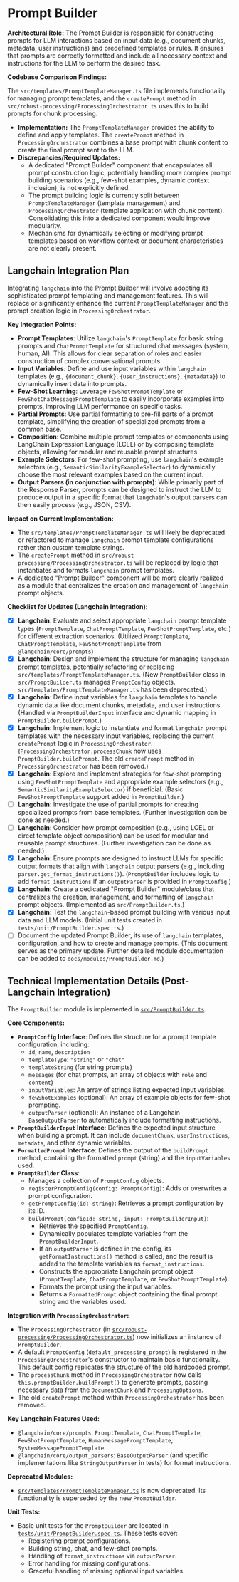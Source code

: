 # Prompt Builder

**Architectural Role:** The Prompt Builder is responsible for constructing prompts for LLM interactions based on input data (e.g., document chunks, metadata, user instructions) and predefined templates or rules. It ensures that prompts are correctly formatted and include all necessary context and instructions for the LLM to perform the desired task.

**Codebase Comparison Findings:**

The `src/templates/PromptTemplateManager.ts` file implements functionality for managing prompt templates, and the `createPrompt` method in `src/robust-processing/ProcessingOrchestrator.ts` uses this to build prompts for chunk processing.

*   **Implementation:** The `PromptTemplateManager` provides the ability to define and apply templates. The `createPrompt` method in `ProcessingOrchestrator` combines a base prompt with chunk content to create the final prompt sent to the LLM.
*   **Discrepancies/Required Updates:**
    *   A dedicated "Prompt Builder" component that encapsulates all prompt construction logic, potentially handling more complex prompt building scenarios (e.g., few-shot examples, dynamic context inclusion), is not explicitly defined.
    *   The prompt building logic is currently split between `PromptTemplateManager` (template management) and `ProcessingOrchestrator` (template application with chunk content). Consolidating this into a dedicated component would improve modularity.
    *   Mechanisms for dynamically selecting or modifying prompt templates based on workflow context or document characteristics are not clearly present.

## Langchain Integration Plan

Integrating `langchain` into the Prompt Builder will involve adopting its sophisticated prompt templating and management features. This will replace or significantly enhance the current `PromptTemplateManager` and the prompt creation logic in `ProcessingOrchestrator`.

**Key Integration Points:**

*   **Prompt Templates**: Utilize `langchain`'s `PromptTemplate` for basic string prompts and `ChatPromptTemplate` for structured chat messages (system, human, AI). This allows for clear separation of roles and easier construction of complex conversational prompts.
*   **Input Variables**: Define and use input variables within `langchain` templates (e.g., `{document_chunk}`, `{user_instructions}`, `{metadata}`) to dynamically insert data into prompts.
*   **Few-Shot Learning**: Leverage `FewShotPromptTemplate` or `FewShotChatMessagePromptTemplate` to easily incorporate examples into prompts, improving LLM performance on specific tasks.
*   **Partial Prompts**: Use partial formatting to pre-fill parts of a prompt template, simplifying the creation of specialized prompts from a common base.
*   **Composition**: Combine multiple prompt templates or components using LangChain Expression Language (LCEL) or by composing template objects, allowing for modular and reusable prompt structures.
*   **Example Selectors**: For few-shot prompting, use `langchain`'s example selectors (e.g., `SemanticSimilarityExampleSelector`) to dynamically choose the most relevant examples based on the current input.
*   **Output Parsers (in conjunction with prompts)**: While primarily part of the Response Parser, prompts can be designed to instruct the LLM to produce output in a specific format that `langchain`'s output parsers can then easily process (e.g., JSON, CSV).

**Impact on Current Implementation:**

*   The `src/templates/PromptTemplateManager.ts` will likely be deprecated or refactored to manage `langchain` prompt template configurations rather than custom template strings.
*   The `createPrompt` method in `src/robust-processing/ProcessingOrchestrator.ts` will be replaced by logic that instantiates and formats `langchain` prompt templates.
*   A dedicated "Prompt Builder" component will be more clearly realized as a module that centralizes the creation and management of `langchain` prompt objects.

**Checklist for Updates (Langchain Integration):**

*   [x] **Langchain**: Evaluate and select appropriate `langchain` prompt template types (`PromptTemplate`, `ChatPromptTemplate`, `FewShotPromptTemplate`, etc.) for different extraction scenarios. (Utilized `PromptTemplate`, `ChatPromptTemplate`, `FewShotPromptTemplate` from `@langchain/core/prompts`)
*   [x] **Langchain**: Design and implement the structure for managing `langchain` prompt templates, potentially refactoring or replacing `src/templates/PromptTemplateManager.ts`. (New `PromptBuilder` class in `src/PromptBuilder.ts` manages `PromptConfig` objects. `src/templates/PromptTemplateManager.ts` has been deprecated.)
*   [x] **Langchain**: Define input variables for `langchain` templates to handle dynamic data like document chunks, metadata, and user instructions. (Handled via `PromptBuilderInput` interface and dynamic mapping in `PromptBuilder.buildPrompt`.)
*   [x] **Langchain**: Implement logic to instantiate and format `langchain` prompt templates with the necessary input variables, replacing the current `createPrompt` logic in `ProcessingOrchestrator`. (`ProcessingOrchestrator.processChunk` now uses `PromptBuilder.buildPrompt`. The old `createPrompt` method in `ProcessingOrchestrator` has been removed.)
*   [x] **Langchain**: Explore and implement strategies for few-shot prompting using `FewShotPromptTemplate` and appropriate example selectors (e.g., `SemanticSimilarityExampleSelector`) if beneficial. (Basic `FewShotPromptTemplate` support added in `PromptBuilder`.)
*   [ ] **Langchain**: Investigate the use of partial prompts for creating specialized prompts from base templates. (Further investigation can be done as needed.)
*   [ ] **Langchain**: Consider how prompt composition (e.g., using LCEL or direct template object composition) can be used for modular and reusable prompt structures. (Further investigation can be done as needed.)
*   [x] **Langchain**: Ensure prompts are designed to instruct LLMs for specific output formats that align with `langchain` output parsers (e.g., including `parser.get_format_instructions()`). (`PromptBuilder` includes logic to add `format_instructions` if an `outputParser` is provided in `PromptConfig`.)
*   [x] **Langchain**: Create a dedicated "Prompt Builder" module/class that centralizes the creation, management, and formatting of `langchain` prompt objects. (Implemented as `src/PromptBuilder.ts`.)
*   [x] **Langchain**: Test the `langchain`-based prompt building with various input data and LLM models. (Initial unit tests created in `tests/unit/PromptBuilder.spec.ts`.)
*   [ ] Document the updated Prompt Builder, its use of `langchain` templates, configuration, and how to create and manage prompts. (This document serves as the primary update. Further detailed module documentation can be added to `docs/modules/PromptBuilder.md`.)

## Technical Implementation Details (Post-Langchain Integration)

The `PromptBuilder` module is implemented in [`src/PromptBuilder.ts`](../../../../src/PromptBuilder.ts).

**Core Components:**

*   **`PromptConfig` Interface**: Defines the structure for a prompt template configuration, including:
    *   `id`, `name`, `description`
    *   `templateType`: `"string"` or `"chat"`
    *   `templateString` (for string prompts)
    *   `messages` (for chat prompts, an array of objects with `role` and `content`)
    *   `inputVariables`: An array of strings listing expected input variables.
    *   `fewShotExamples` (optional): An array of example objects for few-shot prompting.
    *   `outputParser` (optional): An instance of a Langchain `BaseOutputParser` to automatically include formatting instructions.
*   **`PromptBuilderInput` Interface**: Defines the expected input structure when building a prompt. It can include `documentChunk`, `userInstructions`, `metadata`, and other dynamic variables.
*   **`FormattedPrompt` Interface**: Defines the output of the `buildPrompt` method, containing the formatted `prompt` (string) and the `inputVariables` used.
*   **`PromptBuilder` Class**:
    *   Manages a collection of `PromptConfig` objects.
    *   `registerPromptConfig(config: PromptConfig)`: Adds or overwrites a prompt configuration.
    *   `getPromptConfig(id: string)`: Retrieves a prompt configuration by its ID.
    *   `buildPrompt(configId: string, input: PromptBuilderInput)`:
        *   Retrieves the specified `PromptConfig`.
        *   Dynamically populates template variables from the `PromptBuilderInput`.
        *   If an `outputParser` is defined in the config, its `getFormatInstructions()` method is called, and the result is added to the template variables as `format_instructions`.
        *   Constructs the appropriate Langchain prompt object (`PromptTemplate`, `ChatPromptTemplate`, or `FewShotPromptTemplate`).
        *   Formats the prompt using the input variables.
        *   Returns a `FormattedPrompt` object containing the final prompt string and the variables used.

**Integration with `ProcessingOrchestrator`:**

*   The `ProcessingOrchestrator` (in [`src/robust-processing/ProcessingOrchestrator.ts`](../../../../src/robust-processing/ProcessingOrchestrator.ts)) now initializes an instance of `PromptBuilder`.
*   A default `PromptConfig` (`default_processing_prompt`) is registered in the `ProcessingOrchestrator`'s constructor to maintain basic functionality. This default config replicates the structure of the old hardcoded prompt.
*   The `processChunk` method in `ProcessingOrchestrator` now calls `this.promptBuilder.buildPrompt()` to generate prompts, passing necessary data from the `DocumentChunk` and `ProcessingOptions`.
*   The old `createPrompt` method within `ProcessingOrchestrator` has been removed.

**Key Langchain Features Used:**

*   `@langchain/core/prompts`: `PromptTemplate`, `ChatPromptTemplate`, `FewShotPromptTemplate`, `HumanMessagePromptTemplate`, `SystemMessagePromptTemplate`.
*   `@langchain/core/output_parsers`: `BaseOutputParser` (and specific implementations like `StringOutputParser` in tests) for format instructions.

**Deprecated Modules:**

*   [`src/templates/PromptTemplateManager.ts`](../../../../src/templates/PromptTemplateManager.ts) is now deprecated. Its functionality is superseded by the new `PromptBuilder`.

**Unit Tests:**

*   Basic unit tests for the `PromptBuilder` are located in [`tests/unit/PromptBuilder.spec.ts`](../../../../tests/unit/PromptBuilder.spec.ts). These tests cover:
    *   Registering prompt configurations.
    *   Building string, chat, and few-shot prompts.
    *   Handling of `format_instructions` via `outputParser`.
    *   Error handling for missing configurations.
    *   Graceful handling of missing optional input variables.